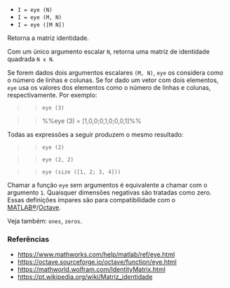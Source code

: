 * `I = eye (N)`
* `I = eye (M, N)`
* `I = eye ([M N])`

Retorna a matriz identidade.

Com um único argumento escalar `N`, retorna uma matriz de identidade quadrada `N x N`.

Se forem dados dois argumentos escalares `(M, N)`, `eye` os considera como o
número de linhas e colunas. Se for dado um vetor com dois elementos,
`eye` usa os valores dos elementos como o número de linhas e
colunas, respectivamente. Por exemplo:

>> `eye (3)`

>> %%eye (3) = [1,0,0;0,1,0;0,0,1]%%

Todas as expressões a seguir produzem o mesmo resultado:

>> `eye (2)`

>> `eye (2, 2)`

>> `eye (size ([1, 2; 3, 4]))`

Chamar a função `eye` sem argumentos é equivalente a chamar com o
argumento `1`. Quaisquer dimensões negativas são tratadas como zero. Essas
definições ímpares são para compatibilidade com o [MATLAB&reg;](https://www.mathworks.com/)/[Octave](https://www.gnu.org/software/octave/).

Veja também: `ones`, `zeros`.

### Referências

* https://www.mathworks.com/help/matlab/ref/eye.html
* https://octave.sourceforge.io/octave/function/eye.html
* https://mathworld.wolfram.com/IdentityMatrix.html
* https://pt.wikipedia.org/wiki/Matriz_identidade
